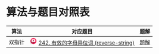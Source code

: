 # 算法与题目对照表

| 算法  | 对应题目                                                                                                                                                                                                                                                                | 题解                             |
|-----|---------------------------------------------------------------------------------------------------------------------------------------------------------------------------------------------------------------------------------------------------------------------|--------------------------------|
| 双指针 | [<img src="../images/video.jpg" width="20"/>](https://www.bilibili.com/video/BV1fV4y17748/?spm_id_from=333.788.player.switch&vd_source=f881def7ea7cf10e6fa73627efe940dd) [242. 有效的字母异位词 (reverse-string)](https://leetcode.cn/problems/reverse-string/description/) | [题解](reverse-string/README.md) |

